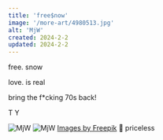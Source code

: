 ```yaml
---
title: 'free$now'
image: '/more-art/4980513.jpg'
alt: 'MjW'
created: 2024-2-2
updated: 2024-2-2
---
```


free. snow

love. is real

bring the f*cking 70s back!

T Y

<img src="/more-art/4943252.jpg" alt="MjW" title="PeaceLoveHarmony" />
<img src="/more-art/9034546.jpg" alt="MjW" title="PeaceLoveHarmony" />
<a href="http://www.freepik.com">Images by Freepik</a> 🐷
priceless
